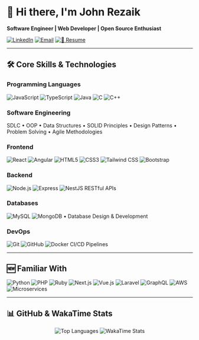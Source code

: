 # 👋 Hi there, I'm John Rezaik

**Software Engineer | Web Developer | Open Source Enthusiast**

[![LinkedIn](https://img.shields.io/badge/LinkedIn-Connect-blue?style=for-the-badge\&logo=linkedin)](https://www.linkedin.com/in/john-r-a1b4792b9/)
[![Email](https://img.shields.io/badge/Email-Contact-red?style=for-the-badge\&logo=gmail)](mailto:johnrezaik@gmail.com)
[![📄 Resume](https://img.shields.io/badge/Resume-View-blue?style=for-the-badge\&logo=google-drive)](https://drive.google.com/file/d/17laBU8eOQkJCloq1WA1d2Vtc5__Lgx4P/view?usp=sharing)

---

## 🛠️ Core Skills & Technologies

### Programming Languages

![JavaScript](https://img.shields.io/badge/JavaScript-F7DF1E?style=for-the-badge\&logo=javascript\&logoColor=black) ![TypeScript](https://img.shields.io/badge/TypeScript-3178C6?style=for-the-badge\&logo=typescript\&logoColor=white) ![Java](https://img.shields.io/badge/Java-ED8B00?style=for-the-badge\&logo=openjdk\&logoColor=white) ![C](https://img.shields.io/badge/C-A8B9CC?style=for-the-badge\&logo=c\&logoColor=black) ![C++](https://img.shields.io/badge/C%2B%2B-00599C?style=for-the-badge\&logo=c%2B%2B\&logoColor=white)

### Software Engineering

SDLC • OOP • Data Structures • SOLID Principles • Design Patterns • Problem Solving • Agile Methodologies

### Frontend

![React](https://img.shields.io/badge/React-20232A?style=for-the-badge\&logo=react\&logoColor=61DAFB) ![Angular](https://img.shields.io/badge/Angular-DD0031?style=for-the-badge\&logo=angular\&logoColor=white) ![HTML5](https://img.shields.io/badge/HTML5-E34F26?style=for-the-badge\&logo=html5\&logoColor=white) ![CSS3](https://img.shields.io/badge/CSS3-1572B6?style=for-the-badge\&logo=css3\&logoColor=white) ![Tailwind CSS](https://img.shields.io/badge/Tailwind_CSS-06B6D4?style=for-the-badge\&logo=tailwindcss\&logoColor=white) ![Bootstrap](https://img.shields.io/badge/Bootstrap-7952B3?style=for-the-badge\&logo=bootstrap\&logoColor=white)

### Backend

![Node.js](https://img.shields.io/badge/Node.js-339933?style=for-the-badge\&logo=nodedotjs\&logoColor=white) ![Express](https://img.shields.io/badge/Express.js-000000?style=for-the-badge\&logo=express\&logoColor=white) ![NestJS](https://img.shields.io/badge/NestJS-E0234E?style=for-the-badge\&logo=nestjs\&logoColor=white) RESTful APIs

### Databases

![MySQL](https://img.shields.io/badge/MySQL-4479A1?style=for-the-badge\&logo=mysql\&logoColor=white) ![MongoDB](https://img.shields.io/badge/MongoDB-47A248?style=for-the-badge\&logo=mongodb\&logoColor=white) • Database Design & Development

### DevOps

![Git](https://img.shields.io/badge/Git-F05032?style=for-the-badge\&logo=git\&logoColor=white) ![GitHub](https://img.shields.io/badge/GitHub-181717?style=for-the-badge\&logo=github\&logoColor=white) ![Docker](https://img.shields.io/badge/Docker-2496ED?style=for-the-badge\&logo=docker\&logoColor=white) CI/CD Pipelines

---

## 🆕 Familiar With

![Python](https://img.shields.io/badge/Python-3776AB?style=for-the-badge\&logo=python\&logoColor=white) ![PHP](https://img.shields.io/badge/PHP-777BB4?style=for-the-badge\&logo=php\&logoColor=white) ![Ruby](https://img.shields.io/badge/Ruby-CC342D?style=for-the-badge\&logo=ruby\&logoColor=white) ![Next.js](https://img.shields.io/badge/Next.js-000000?style=for-the-badge\&logo=nextdotjs\&logoColor=white) ![Vue.js](https://img.shields.io/badge/Vue.js-35495E?style=for-the-badge\&logo=vuedotjs\&logoColor=4FC08D) ![Laravel](https://img.shields.io/badge/Laravel-FF2D20?style=for-the-badge\&logo=laravel\&logoColor=white) ![GraphQL](https://img.shields.io/badge/GraphQL-E10098?style=for-the-badge\&logo=graphql\&logoColor=white) ![AWS](https://img.shields.io/badge/AWS-232F3E?style=for-the-badge\&logo=amazonaws\&logoColor=white) ![Microservices](https://img.shields.io/badge/Microservices-FF9900?style=for-the-badge)

---

## 📊 GitHub & WakaTime Stats

<p align="center">
 <!-- <img src="https://github-readme-stats.vercel.app/api?username=JohnRezaik14&show_icons=true&theme=radical&count_private=true&include_all_commits=true" alt="GitHub Stats" />-->
  <img src="https://github-readme-stats.vercel.app/api/top-langs?username=JohnRezaik14&layout=compact&theme=radical&langs_count=8" alt="Top Languages" />
  <img src="https://github-readme-stats.vercel.app/api/wakatime?username=JohnRezaik14&layout=compact&theme=radical" alt="WakaTime Stats" />
</p>
